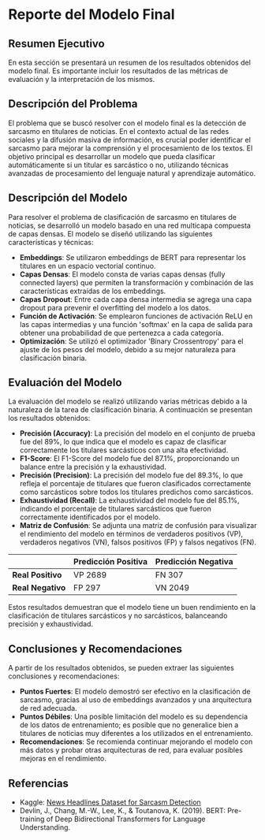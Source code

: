# Reporte del Modelo Final

## Resumen Ejecutivo

En esta sección se presentará un resumen de los resultados obtenidos del modelo final. Es importante incluir los resultados de las métricas de evaluación y la interpretación de los mismos.

## Descripción del Problema

El problema que se buscó resolver con el modelo final es la detección de sarcasmo en titulares de noticias. En el contexto actual de las redes sociales y la difusión masiva de información, es crucial poder identificar el sarcasmo para mejorar la comprensión y el procesamiento de los textos. El objetivo principal es desarrollar un modelo que pueda clasificar automáticamente si un titular es sarcástico o no, utilizando técnicas avanzadas de procesamiento del lenguaje natural y aprendizaje automático.

## Descripción del Modelo

Para resolver el problema de clasificación de sarcasmo en titulares de noticias, se desarrolló un modelo basado en una red multicapa compuesta de capas densas. El modelo se diseñó utilizando las siguientes características y técnicas:

- **Embeddings**: Se utilizaron embeddings de BERT para representar los titulares en un espacio vectorial continuo.
- **Capas Densas**: El modelo consta de varias capas densas (fully connected layers) que permiten la transformación y combinación de las características extraídas de los embeddings.
- **Capas Dropout**: Entre cada capa densa intermedia se agrega una capa dropout para prevenir el overfitting del modelo a los datos.
- **Función de Activación**: Se emplearon funciones de activación ReLU en las capas intermedias y una función 'softmax' en la capa de salida para obtener una probabilidad de que pertenezca a cada categoría.
- **Optimización**: Se utilizó el optimizador 'Binary Crossentropy' para el ajuste de los pesos del modelo, debido a su mejor naturaleza para clasificación binaria.

## Evaluación del Modelo

La evaluación del modelo se realizó utilizando varias métricas debido a la naturaleza de la tarea de clasificación binaria. A continuación se presentan los resultados obtenidos:

- **Precisión (Accuracy)**: La precisión del modelo en el conjunto de prueba fue del 89%, lo que indica que el modelo es capaz de clasificar correctamente los titulares sarcásticos con una alta efectividad.
- **F1-Score**: El F1-Score del modelo fue del 87.1%, proporcionando un balance entre la precisión y la exhaustividad.
- **Precisión (Precision)**: La precisión del modelo fue del 89.3%, lo que refleja el porcentaje de titulares que fueron clasificados correctamente como sarcásticos sobre todos los titulares predichos como sarcásticos.
- **Exhaustividad (Recall)**: La exhaustividad del modelo fue del 85.1%, indicando el porcentaje de titulares sarcásticos que fueron correctamente identificados por el modelo.
- **Matriz de Confusión**: Se adjunta una matriz de confusión para visualizar el rendimiento del modelo en términos de verdaderos positivos (VP), verdaderos negativos (VN), falsos positivos (FP) y falsos negativos (FN).

|          | Predicción Positiva | Predicción Negativa |
|----------|---------------------|---------------------|
| **Real Positivo** | VP 2689 | FN 307 |
| **Real Negativo** | FP 297 | VN 2049 |

Estos resultados demuestran que el modelo tiene un buen rendimiento en la clasificación de titulares sarcásticos y no sarcásticos, balanceando precisión y exhaustividad.


## Conclusiones y Recomendaciones

A partir de los resultados obtenidos, se pueden extraer las siguientes conclusiones y recomendaciones:

- **Puntos Fuertes**: El modelo demostró ser efectivo en la clasificación de sarcasmo, gracias al uso de embeddings avanzados y una arquitectura de red adecuada.
- **Puntos Débiles**: Una posible limitación del modelo es su dependencia de los datos de entrenamiento; es posible que no generalice bien a titulares de noticias muy diferentes a los utilizados en el entrenamiento.
- **Recomendaciones**: Se recomienda continuar mejorando el modelo con más datos y probar otras arquitecturas de red, para evaluar posibles mejoras en el rendimiento.

## Referencias

- Kaggle: [News Headlines Dataset for Sarcasm Detection](https://www.kaggle.com/datasets/rmisra/news-headlines-dataset-for-sarcasm-detection/data)
- Devlin, J., Chang, M.-W., Lee, K., & Toutanova, K. (2019). BERT: Pre-training of Deep Bidirectional Transformers for Language Understanding.